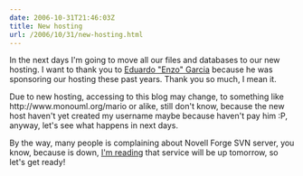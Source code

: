 ```yaml
---
date: 2006-10-31T21:46:03Z
title: New hosting
url: /2006/10/31/new-hosting.html
---
```


<p>In the next days I'm going to move all our files and databases to our new hosting. I want to thank you to <a href="http://www.enzolutions.com/">Eduardo "Enzo" Garcia</a> because he was sponsoring our hosting these past years. Thank you so much, I mean it. </p>
<p>Due to new hosting, accessing to this blog may change, to something like http://www.monouml.org/mario or alike, still don't know, because the new host haven't yet created my username maybe because haven't pay him :P, anyway, let's see what happens in next days.</p>
<p>By the way, many people is complaining about Novell Forge SVN server, you know, because is down, <a href="http://forge.novell.com/modules/xfmod/newsportal/article.php?group_id=1011&msg_id=502&group=novell.forge.forge.public">I'm reading</a> that service will be up tomorrow, so let's get ready!</p>
